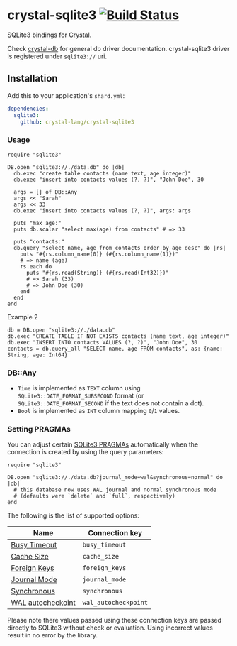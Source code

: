 # crystal-sqlite3 [![Build Status](https://travis-ci.org/crystal-lang/crystal-sqlite3.svg?branch=master)](https://travis-ci.org/crystal-lang/crystal-sqlite3)

SQLite3 bindings for [Crystal](http://crystal-lang.org/).

Check [crystal-db](https://github.com/crystal-lang/crystal-db) for general db driver documentation. crystal-sqlite3 driver is registered under `sqlite3://` uri.

## Installation

Add this to your application's `shard.yml`:

```yml
dependencies:
  sqlite3:
    github: crystal-lang/crystal-sqlite3
```

### Usage

```crystal
require "sqlite3"

DB.open "sqlite3://./data.db" do |db|
  db.exec "create table contacts (name text, age integer)"
  db.exec "insert into contacts values (?, ?)", "John Doe", 30

  args = [] of DB::Any
  args << "Sarah"
  args << 33
  db.exec "insert into contacts values (?, ?)", args: args

  puts "max age:"
  puts db.scalar "select max(age) from contacts" # => 33

  puts "contacts:"
  db.query "select name, age from contacts order by age desc" do |rs|
    puts "#{rs.column_name(0)} (#{rs.column_name(1)})"
    # => name (age)
    rs.each do
      puts "#{rs.read(String)} (#{rs.read(Int32)})"
      # => Sarah (33)
      # => John Doe (30)
    end
  end
end
```

Example 2
```
db = DB.open "sqlite3://./data.db" 
db.exec "CREATE TABLE IF NOT EXISTS contacts (name text, age integer)"
db.exec "INSERT INTO contacts VALUES (?, ?)", "John Doe", 30
contacts = db.query_all "SELECT name, age FROM contacts", as: {name: String, age: Int64}
```

### DB::Any

* `Time` is implemented as `TEXT` column using `SQLite3::DATE_FORMAT_SUBSECOND` format (or `SQLite3::DATE_FORMAT_SECOND` if the text does not contain a dot).
* `Bool` is implemented as `INT` column mapping `0`/`1` values.

### Setting PRAGMAs

You can adjust certain [SQLite3 PRAGMAs](https://www.sqlite.org/pragma.html)
automatically when the connection is created by using the query parameters:

```crystal
require "sqlite3"

DB.open "sqlite3://./data.db?journal_mode=wal&synchronous=normal" do |db|
  # this database now uses WAL journal and normal synchronous mode
  # (defaults were `delete` and `full`, respectively)
end
```

The following is the list of supported options:

| Name                      | Connection key  |
|---------------------------|-----------------|
| [Busy Timeout][pragma-to] | `busy_timeout` |
| [Cache Size][pragma-cs] | `cache_size` |
| [Foreign Keys][pragma-fk] | `foreign_keys` |
| [Journal Mode][pragma-jm] | `journal_mode` |
| [Synchronous][pragma-sync] | `synchronous` |
| [WAL autocheckoint][pragma-walck] | `wal_autocheckpoint` |

Please note there values passed using these connection keys are passed
directly to SQLite3 without check or evaluation. Using incorrect values result
in no error by the library.

[pragma-to]: https://www.sqlite.org/pragma.html#pragma_busy_timeout
[pragma-cs]: https://www.sqlite.org/pragma.html#pragma_cache_size
[pragma-fk]: https://www.sqlite.org/pragma.html#pragma_foreign_keys
[pragma-jm]: https://www.sqlite.org/pragma.html#pragma_journal_mode
[pragma-sync]: https://www.sqlite.org/pragma.html#pragma_synchronous
[pragma-walck]: https://www.sqlite.org/pragma.html#pragma_wal_autocheckpoint
